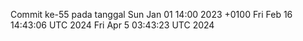 Commit ke-55 pada tanggal Sun Jan 01 14:00 2023 +0100
Fri Feb 16 14:43:06 UTC 2024
Fri Apr  5 03:43:23 UTC 2024
